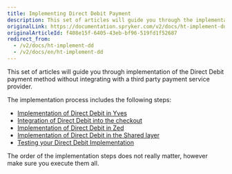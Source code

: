```yaml
---
title: Implementing Direct Debit Payment
description: This set of articles will guide you through the implementation of the Direct Debit payment method without integrating with a third-party payment service provider.
originalLink: https://documentation.spryker.com/v2/docs/ht-implement-dd
originalArticleId: f408e15f-6405-43eb-bf96-519fd1f52687
redirect_from:
  - /v2/docs/ht-implement-dd
  - /v2/docs/en/ht-implement-dd
---
```


This set of articles will guide you through implementation of the Direct Debit payment method without integrating with a third party payment service provider.

The implementation process includes the following steps:

* [Implementation of Direct Debit in Yves](/docs/scos/dev/developer-guides/201903.0/development-guide/back-end/data-manipulation/payment-methods/direct-debit-example-implementation/implementation-of-direct-debit-in-yves.html)
* [Integration of Direct Debit into the checkout](/docs/scos/dev/developer-guides/201903.0/development-guide/back-end/data-manipulation/payment-methods/direct-debit-example-implementation/integrate-direct-debit-into-checkout.html)
* [Implementation of Direct Debit in Zed](/docs/scos/dev/developer-guides/201903.0/development-guide/back-end/data-manipulation/payment-methods/direct-debit-example-implementation/implementation-of-direct-debit-in-zed.html)
* [Implementation of Direct Debit in the Shared layer](/docs/scos/dev/developer-guides/201903.0/development-guide/back-end/data-manipulation/payment-methods/direct-debit-example-implementation/implementation-of-direct-debit-in-the-shared-layer.html)
* [Testing your Direct Debit Implementation](/docs/scos/dev/developer-guides/201903.0/development-guide/back-end/data-manipulation/payment-methods/direct-debit-example-implementation/testing-your-direct-debit-implementation.html)

The order of the implementation steps does not really matter, however make sure you execute them all.
